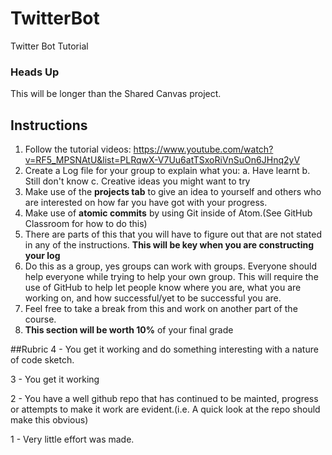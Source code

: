 # TwitterBot
Twitter Bot Tutorial

### Heads Up
This will be longer than the Shared Canvas project.

## Instructions

1. Follow the tutorial videos: https://www.youtube.com/watch?v=RF5_MPSNAtU&list=PLRqwX-V7Uu6atTSxoRiVnSuOn6JHnq2yV
2. Create a Log file for your group to explain what you:
  a. Have learnt
  b. Still don't know
  c. Creative ideas you might want to try
3. Make use of the **projects tab** to give an idea to yourself and others who are interested on how far you have got with your progress.
4. Make use of **atomic commits** by using Git inside of Atom.(See GitHub Classroom for how to do this)
5. There are parts of this that you will have to figure out that are not stated in any of the instructions. **This will be key when you are constructing your log**
6. Do this as a group, yes groups can work with groups. Everyone should help everyone while trying to help your own group. This will require the use of GitHub to help let people know where you are, what you are working on, and how successful/yet to be successful you are.
7. Feel free to take a break from this and work on another part of the course.
8. **This section will be worth 10%** of your final grade

##Rubric
4 - You get it working and do something interesting with a nature of code sketch.

3 - You get it working

2 - You have a well github repo that has continued to be mainted, progress or attempts to make it work are evident.(i.e. A quick look at the repo should make this obvious)

1 - Very little effort was made.
